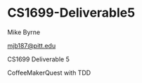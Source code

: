 # CS1699-Deliverable5

Mike Byrne

mjb187@pitt.edu

CS1699 Deliverable 5

CoffeeMakerQuest with TDD

